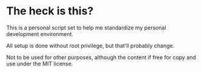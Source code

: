 The heck is this?
========

This is a personal script set to help me standardize my personal development environment.

All setup is done without root privilege, but that'll probably change.

Not to be used for other purposes, although the content if free for copy and use under the MIT license.